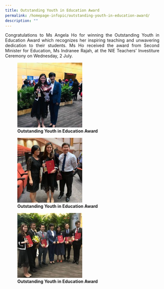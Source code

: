 ```yaml
---
title: Outstanding Youth in Education Award
permalink: /homepage-infopic/outstanding-youth-in-education-award/
description: ""
---
```


<p style="text-align: justify;">Congratulations to Ms Angela Ho for winning the Outstanding Youth in Education Award which recognizes her inspiring teaching and unwavering dedication to their students. Ms Ho received the award from Second Minister for Education, Ms Indranee Rajah, at the NIE Teachers’ Investiture Ceremony on Wednesday, 2 July.</p>

<figure>
	<a href="/images/Outstanding%20Youth%20Education/059-Ee-Leng-Elaine-Seah-250x250.jpg" target = "_blank"> <img src="/images/Outstanding%20Youth%20Education/059-Ee-Leng-Elaine-Seah-250x250.jpg"
     style="width:50%"></a>
<figcaption>
	<strong> Outstanding Youth in Education Award </strong>
	</figcaption>
</figure>

<figure>
	<a href="/images/Outstanding%20Youth%20Education/060-Ee-Leng-Elaine-Seah-250x250.jpg" target = "_blank"> <img src="/images/Outstanding%20Youth%20Education/060-Ee-Leng-Elaine-Seah-250x250.jpg"
     style="width:50%"></a>
<figcaption>
	<strong> Outstanding Youth in Education Award </strong>
	</figcaption>
</figure>

<figure>
	<a href="/images/Outstanding%20Youth%20Education/061-Ee-Leng-Elaine-Seah-250x250.jpg" target = "_blank"> <img src="/images/Outstanding%20Youth%20Education/061-Ee-Leng-Elaine-Seah-250x250.jpg"
     style="width:50%"></a>
<figcaption>
	<strong> Outstanding Youth in Education Award </strong>
	</figcaption>
</figure>